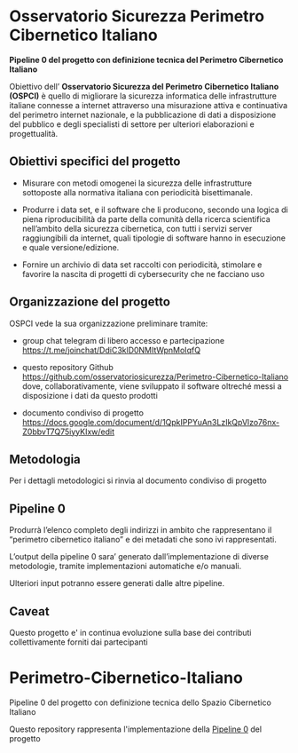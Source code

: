 # Osservatorio Sicurezza Perimetro Cibernetico Italiano
__Pipeline 0 del progetto con definizione tecnica del Perimetro Cibernetico Italiano__

Obiettivo dell’ __Osservatorio Sicurezza del Perimetro Cibernetico Italiano (OSPCI)__ è quello di migliorare la sicurezza informatica delle infrastrutture italiane connesse a internet attraverso una misurazione attiva e continuativa del perimetro internet nazionale, e la pubblicazione di dati a disposizione del pubblico e degli specialisti di settore per ulteriori elaborazioni e progettualità.

## Obiettivi specifici del progetto

- Misurare con metodi omogenei la sicurezza delle infrastrutture sottoposte alla normativa italiana con periodicità bisettimanale.

- Produrre i data set, e il software che li producono,  secondo una logica di piena riproducibilità da parte della comunità della ricerca scientifica nell’ambito della sicurezza cibernetica, con tutti i servizi server raggiungibili da internet, quali tipologie di software hanno in esecuzione e quale versione/edizione.

- Fornire un archivio di data set raccolti con periodicità, stimolare e favorire la nascita di progetti di cybersecurity che ne facciano uso

## Organizzazione del progetto
OSPCI vede la sua organizzazione preliminare tramite:

- group chat telegram di libero accesso e partecipazione https://t.me/joinchat/DdiC3klD0NMItWpnMoIqfQ

- questo repository Github https://github.com/osservatoriosicurezza/Perimetro-Cibernetico-Italiano dove, collaborativamente, viene sviluppato il software oltreché messi a disposizione i dati da questo prodotti

- documento condiviso di progetto https://docs.google.com/document/d/1QpkIPPYuAn3LzIkQpVlzo76nx-Z0bbvT7Q75iyyKIxw/edit

## Metodologia

Per i dettagli metodologici si rinvia al documento condiviso di progetto

## Pipeline 0

Produrrà l’elenco completo degli indirizzi in ambito che rappresentano il “perimetro cibernetico italiano” e dei metadati che sono ivi rappresentati.

L’output della pipeline 0 sara’ generato dall’implementazione di diverse metodologie, tramite implementazioni automatiche e/o manuali.

Ulteriori input potranno essere generati dalle altre pipeline.

## Caveat

Questo progetto e' in continua evoluzione sulla base dei contributi collettivamente forniti dai partecipanti

# Perimetro-Cibernetico-Italiano
Pipeline 0 del progetto con definizione tecnica dello Spazio Cibernetico Italiano

Questo repository rappresenta l'implementazione della [Pipeline 0](https://docs.google.com/document/d/1QpkIPPYuAn3LzIkQpVlzo76nx-Z0bbvT7Q75iyyKIxw/edit#heading=h.9g748hcck6ay) del progetto
